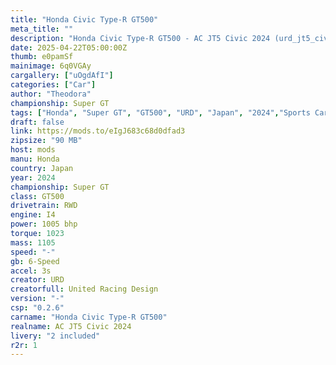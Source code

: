 ```yaml
---
title: "Honda Civic Type-R GT500"
meta_title: ""
description: "Honda Civic Type-R GT500 - AC JT5 Civic 2024 (urd_jt5_civic_2024) for Assetto Corsa by URD"
date: 2025-04-22T05:00:00Z
thumb: e0pamSf
mainimage: 6q0VGAy
cargallery: ["uOgdAfI"]
categories: ["Car"]
author: "Theodora"
championship: Super GT
tags: ["Honda", "Super GT", "GT500", "URD", "Japan", "2024","Sports Car"]
draft: false
link: https://mods.to/eIgJ683c68d0dfad3
zipsize: "90 MB"
host: mods
manu: Honda
country: Japan
year: 2024
championship: Super GT
class: GT500
drivetrain: RWD
engine: I4
power: 1005 bhp
torque: 1023
mass: 1105
speed: "-"
gb: 6-Speed
accel: 3s
creator: URD
creatorfull: United Racing Design
version: "-"
csp: "0.2.6"
carname: "Honda Civic Type-R GT500"
realname: AC JT5 Civic 2024
livery: "2 included"
r2r: 1
---
```

